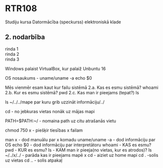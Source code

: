# RTR108
Studiju kursa Datormācība (speckurss) elektroniskā klade
## 2. nodarbība
rinda 1  
rinda 2  
rinda 3  

Windows palaist VirtualBox, kur palaiž Unbuntu 16 

OS nosaukums - uname/uname -a 
echo $0 

Mēs vienmēr esam kaut kur failu sistēmā 
2.a. Kas es esmu sistēmā? whoami 
2.b. Kur es esmu sistēmā? pwd 
2.c. Kas man ir pieejams (tepat?) ls 
 
ls ~/../../mape par kuru grib uzzināt informāciju/../ 

cd - no jebkuras vietas nonāk uz mājas mapi 

PATH=$PATH:~/ - nomaina path uz citu atrašanās vietu 

chmod 750 x - piešķir tiesības x failam 

man x - dod manuālu par x komadu
uname/uname -a - dod informāciju par OS
echo $0 - dod informāciju par interpretātoru
whoami - KAS es esmu?
pwd - KUR es esmu?
ls - KAM man ir pieeja(no vietas, kur es atrodos)?
ls ~/../x/../ - parāda kas ir pieejams mapē x
cd - aiziet uz home mapi
cd . -solis uz vietas
cd .. - solis atpakaļ
